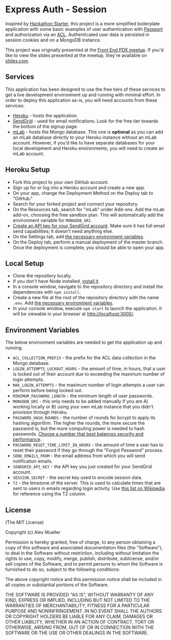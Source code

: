 # Express Auth - Session
Inspired by [Hackathon Starter](https://github.com/sahat/hackathon-starter), this project is a more simplified boilerplate application with some basic examples of user authentication with [Passport](https://github.com/jaredhanson/passport) and authorization via an [ACL](https://github.com/OptimalBits/node_acl).  Authenticated user data is persisted in session cookies and on a MongoDB instance.

This project was originally presented at the [Front End PDX meetup](http://www.meetup.com/Front-End-PDX/events/231046123/).  If you'd like to view the slides presented at the meetup, they're available on [slides.com](http://slides.com/ajmueller/authentication-and-authorization-in-an-express-app).

## Services
This application has been designed to use the free tiers of these services to get a live development environment up and running with minimal effort.  In order to deploy this application as-is, you will need accounts from these services:

* [Heroku](https://signup.heroku.com/) - hosts the application.
* [SendGrid](https://sendgrid.com/pricing/) - used for email notifications.  Look for the free tier towards the bottom of the signup page.
* [mLab](https://mlab.com/signup/) - hosts the Mongo database.  This one is **optional** as you can add an mLab database directly to your Heroku instance without an mLab account.  However, if you'd like to have separate databases for your local development and Heroku environments, you will need to create an mLab account.

## Heroku Setup

* Fork this project to your own GitHub account.
* Sign up for or log into a Heroku account and create a new app.
* On your app, change the Deployment Method on the Deploy tab to "GitHub."
* Search for your forked project and connect your repository.
* On the Resources tab, search for "mLab" under Add-ons.  Add the mLab add-on, choosing the free sandbox plan.  This will automatically add the environment variable for `MONGODB_URI`.
* [Create an API key for your SendGrid account](https://sendgrid.com/docs/User_Guide/Settings/api_keys.html#-Create-an-API-Key).  Make sure it has full email send capabilities; it doesn't need anything else.
* On the Settings tab, add [the necessary environment variables](#environment-variables).
* On the Deploy tab, perform a manual deployment of the master branch.  Once the deployment is complete, you should be able to open your app.

## Local Setup

* Clone the repository locally.
* If you don't have Node installed, [install it](https://nodejs.org/en/download/).
* In a console window, navigate to the repository directory and install the dependencies with `npm install`.
* Create a new file at the root of the repository directory with the name `.env`.  Add [the necessary environment variables](#environment-variables).
* In your console window, execute `npm start` to launch the application.  It will be viewable in your browser at [http://localhost:3000/](http://localhost:3000/).

## Environment Variables
The below environment variables are needed to get the application up and running.

* `ACL_COLLECTION_PREFIX` - the prefix for the ACL data collection in the Mongo database.
* `LOGIN_ATTEMPTS_LOCKOUT_HOURS` - the amount of time, in hours, that a user is locked out of their account due to exceeding the maximum number of login attempts.
* `MAX_LOGIN_ATTEMPTS` - the maximum number of login attempts a user can perform before being locked out.
* `MINIMUM_PASSWORD_LENGTH` - the minimum length of user passwords.
* `MONGODB_URI` - this only needs to be added manually if you are A) working locally or B) using your own mLab instance that you didn't provision through Heroku.
* `PASSWORD_HASH_ROUNDS` - the number of rounds for bcrypt to apply its hashing algorithm.  The higher the rounds, the more secure the password is, but the more computing power is needed to hash passwords.  [Choose a number that best balances security and performance](http://security.stackexchange.com/questions/3959/recommended-of-iterations-when-using-pkbdf2-sha256/3993#3993).
* `PASSWORD_RESET_TIME_LIMIT_IN_HOURS` - the amount of time a user has to reset their password if they go through the "Forgot Password" process.
* `SEND_EMAILS_FROM` - the email address from which you will send notification emails.
* `SENDGRID_API_KEY` - the API key you just created for your SendGrid account.
* `SESSION_SECRET` - the secret key used to encode session data.
* `TZ` - the timezone of the server.  This is used to calculate times that are sent to users in emails regarding login activity.  Use [this list on Wikipedia](https://en.wikipedia.org/wiki/List_of_tz_database_time_zones) for reference using the TZ column.

## License

(The MIT License)

Copyright (c) Alex Mueller

Permission is hereby granted, free of charge, to any person obtaining a copy of this software and associated documentation files (the "Software"), to deal in the Software without restriction, including without limitation the rights to use, copy, modify, merge, publish, distribute, sublicense, and/or sell copies of the Software, and to permit persons to whom the Software is furnished to do so, subject to the following conditions:

The above copyright notice and this permission notice shall be included in all copies or substantial portions of the Software.

THE SOFTWARE IS PROVIDED "AS IS", WITHOUT WARRANTY OF ANY KIND, EXPRESS OR IMPLIED, INCLUDING BUT NOT LIMITED TO THE WARRANTIES OF MERCHANTABILITY, FITNESS FOR A PARTICULAR PURPOSE AND NONINFRINGEMENT. IN NO EVENT SHALL THE AUTHORS OR COPYRIGHT HOLDERS BE LIABLE FOR ANY CLAIM, DAMAGES OR OTHER LIABILITY, WHETHER IN AN ACTION OF CONTRACT, TORT OR OTHERWISE, ARISING FROM, OUT OF OR IN CONNECTION WITH THE SOFTWARE OR THE USE OR OTHER DEALINGS IN THE SOFTWARE.
